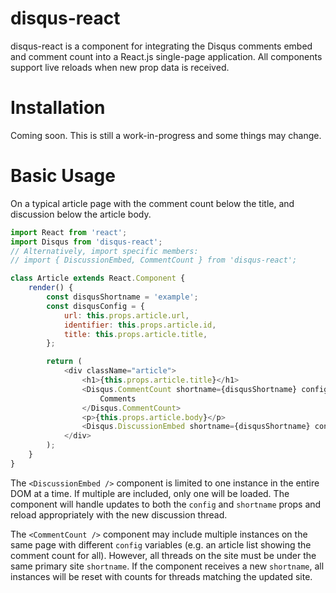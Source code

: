 # disqus-react

disqus-react is a component for integrating the Disqus comments embed and comment count into a React.js single-page application. All components support live reloads when new prop data is received.

Installation
============

Coming soon. This is still a work-in-progress and some things may change.

Basic Usage
===========

On a typical article page with the comment count below the title, and discussion below the article body.

```js
import React from 'react';
import Disqus from 'disqus-react';
// Alternatively, import specific members:
// import { DiscussionEmbed, CommentCount } from 'disqus-react';

class Article extends React.Component {
    render() {
        const disqusShortname = 'example';
        const disqusConfig = {
            url: this.props.article.url,
            identifier: this.props.article.id,
            title: this.props.article.title,
        };

        return (
            <div className="article">
                <h1>{this.props.article.title}</h1>
                <Disqus.CommentCount shortname={disqusShortname} config={disqusConfig}>
                    Comments
                </Disqus.CommentCount>
                <p>{this.props.article.body}</p>
                <Disqus.DiscussionEmbed shortname={disqusShortname} config={disqusConfig} />
            </div>
        );
    }
}
```

The `<DiscussionEmbed />` component is limited to one instance in the entire DOM at a time. If multiple are included, only one will be loaded. The component will handle updates to both the `config` and `shortname` props and reload appropriately with the new discussion thread.

The `<CommentCount />` component may include multiple instances on the same page with different `config` variables (e.g. an article list showing the comment count for all). However, all threads on the site must be under the same primary site `shortname`. If the component receives a new `shortname`, all instances will be reset with counts for threads matching the updated site.
